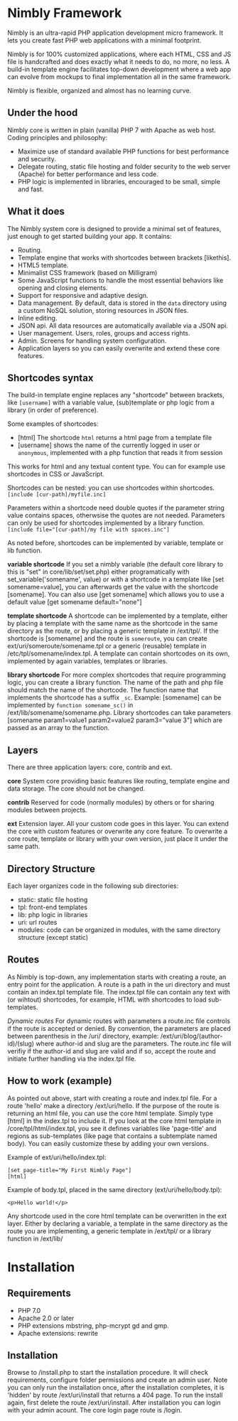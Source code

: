 Nimbly Framework
================
Nimbly is an ultra-rapid PHP application development micro framework. It lets you create fast PHP web applications with a minimal footprint. 

Nimbly is for 100% customized applications, where each HTML, CSS and JS file is handcrafted and does exactly what it needs to do, no more, no less.
A build-in template engine facilitates top-down development where a web app can evolve from mockups to final implementation all in the same framework.

Nimbly is flexible, organized and almost has no learning curve.


## Under the hood
Nimbly core is written in plain (vanilla) PHP 7 with Apache as web host. Coding principles and philosophy:
* Maximize use of standard available PHP functions for best performance and security. 
* Delegate routing, static file hosting and folder security to the web server (Apache) for better performance and less code.
* PHP logic is implemented in libraries, encouraged to be small, simple and fast.


## What it does
The Nimbly system core is designed to provide a minimal set of features, just enough to get started building your app. It contains:

* Routing.
* Template engine that works with shortcodes between brackets [likethis].
* HTML5 template.
* Minimalist CSS framework (based on Milligram)
* Some JavaScript functions to handle the most essential behaviors like opening and closing elements.
* Support for responsive and adaptive design.
* Data management. By default, data is stored in the `data` directory using a custom NoSQL solution, storing resources in JSON files. 
* Inline editing.
* JSON api. All data resources are automatically available via a JSON api.
* User management. Users, roles, groups and access rights.
* Admin. Screens for handling system configuration.
* Application layers so you can easily overwrite and extend these core features.


## Shortcodes syntax
The build-in template engine replaces any "shortcode" between brackets, like `[username]` with a variable value, (sub)template or php logic from a library (in order of preference). 

Some examples of shortcodes:
* [html] The shortcode `html` returns a html page from a template file
* [username] shows the name of the currently logged in user or `anonymous`, implemented with a php function that reads it from session

This works for html and any textual content type. You can for example use shortcodes in CSS or JavaScript.

Shortcodes can be nested: you can use shortcodes within shortcodes. `[include [cur-path]/myfile.inc]`

Parameters within a shortcode need double quotes if the parameter string value contains spaces, otherwsise the quotes are not needed. Parameters can only be used for shortcodes implemented by a library function. `[include file="[cur-path]/my file with spaces.inc"]`

As noted before, shortcodes can be implemented by variable, template or lib function.

__variable shortcode__
If you set a nimbly variable (the default core library to this is "set" in core/lib/set/set.php) either programatically with set_variable('somename', value) or with a shortcode in a template like [set somename=value], you can afterwards get the value with the shortcode [somename]. You can also use [get somename] which allows you to use a default value [get somename default="none"]

__template shortcode__
A shortcode can be implemented by a template, either by placing a template with the same name as the shortcode in the same directory as the route, or by placing a generic template in /ext/tpl/. If the shortcode is [somename] and the route is `someroute`, you can create ext/uri/someroute/somename.tpl or a generic (reusable) template in /etc/tpl/somename/index.tpl. A template can contain shortcodes on its own, implemented by again variables, templates or libraries.

__library shortcode__
For more complex shortcodes that require programming logic, you can create a library function. The name of the path and php file should match the name of the shortcode. The function name that implements the shortcode has a suffix `_sc`. Example: [somename] can be implemented by `function somename_sc()` in /ext/lib/somename/somename.php.
Library shortcodes can take parameters [somename param1=value1 param2=value2 param3="value 3"] which are passed as an array to the function.


## Layers
There are three application layers: core, contrib and ext.

__core__
System core providing basic features like routing, template engine and data storage. The core should not be changed. 

__contrib__
Reserved for code (normally modules) by others or for sharing modules between projects.

__ext__
Extension layer. All your custom code goes in this layer. You can extend the core with custom features or overwrite any core feature. To overwrite a core route, template or library with your own version, just place it under the same path.


## Directory Structure
Each layer organizes code in the following sub directories:

* static: static file hosting
* tpl: front-end templates
* lib: php logic in libraries
* uri: url routes
* modules: code can be organized in modules, with the same directory structure (except static)


## Routes
As Nimbly is top-down, any implementation starts with creating a route, an entry point for the application. A route is a path in the uri directory and must contain an index.tpl template file. The index.tpl file can contain any text with (or wihtout) shortcodes, for example, HTML with shortcodes to load sub-templates.

_Dynamic routes_
For dynamic routes with parameters a route.inc file controls if the route is accepted or denied. By convention, the parameters are placed between parenthesis in the /uri/ directory, example: /ext/uri/blog/(author-id)/(slug) where author-id and slug are the parameters. The route.inc file will verifiy if the author-id and slug are valid and if so, accept the route and initiate further handling via the index.tpl file.


## How to work (example)
As pointed out above, start with creating a route and index.tpl file. For a route 'hello' make a directory /ext/uri/hello. If the purpose of the route is returning an html file, you can use the core html template. Simply type [html] in the index.tpl to include it. If you look at the core html template in /core/tpl/html/index.tpl, you see it defines variables like 'page-title' and regions as sub-templates (like page that contains a subtemplate named body). You can easily customize these by adding your own versions.

Example of ext/uri/hello/index.tpl:
```
[set page-title="My First Nimbly Page"]
[html]
```

Example of body.tpl, placed in the same directory (ext/uri/hello/body.tpl):
```
<p>Hello world!</p>
```

Any shortcode used in the core html template can be overwritten in the ext layer. Either by declaring a variable, a template in the same directory as the route you are implementing, a generic template in /ext/tpl/ or a library function in /ext/lib/


Installation
============

## Requirements
* PHP 7.0
* Apache 2.0 or later
* PHP extensions mbstring, php-mcrypt gd and gmp.
* Apache extensions: rewrite

## Installation
Browse to /install.php to start the installation procedure. It will check requirements, configure folder permissions and create an admin user. Note you can only run the installation once, after the installation completes, it is 'hidden' by route /ext/uri/install that returns a 404 page. To run the install again, first delete the route /ext/uri/install.
After installation you can login with your admin acount. The core login page route is /login.